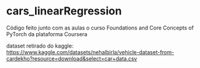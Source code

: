 # cars_linearRegression

Código feito junto com as aulas o curso Foundations and Core Concepts of PyTorch da plataforma Coursera

dataset retirado do kaggle: 
https://www.kaggle.com/datasets/nehalbirla/vehicle-dataset-from-cardekho?resource=download&select=car+data.csv